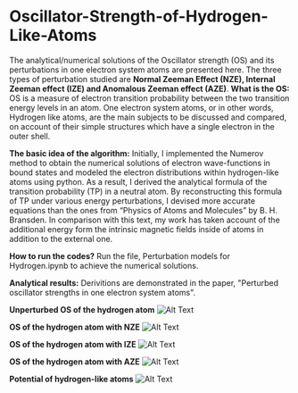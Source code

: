 # Oscillator-Strength-of-Hydrogen-Like-Atoms
The analytical/numerical solutions of the Oscillator strength (OS) and its perturbations in one electron system atoms are presented here. The three types of perturbation studied are **Normal Zeeman Effect (NZE), Internal Zeeman effect (IZE) and Anomalous Zeeman effect (AZE)**.
**What is the OS:** OS is a measure of electron transition probability between the two transition energy levels in an atom. One electron system atoms, or in other words, Hydrogen like atoms, are the main subjects to be discussed and compared, on account of their simple structures which have a single electron in the outer shell. 

**The basic idea of the algorithm:** Initially, I implemented the Numerov method to obtain the numerical solutions of electron wave-functions in bound states and modeled the electron distributions within hydrogen-like atoms using python. As a result, I derived the analytical formula of the transition probability (TP) in a neutral atom. By reconstructing this formula of TP under various energy perturbations, I devised more accurate equations than the ones from “Physics of Atoms and Molecules” by B. H. Bransden. In comparison with this text, my work has taken account of the additional energy form the intrinsic magnetic fields inside of atoms in addition to the external one. 

**How to run the codes?** Run the file, Perturbation models for Hydrogen.ipynb to achieve the numerical solutions.

**Analytical results:**
Derivitions are demonstrated in the paper, "Perturbed oscillator strengths in one electron system atoms".

**Unperturbed OS of the hydrogen atom**
![Alt Text](https://github.com/JialunSimonLiu/Oscillator-Strength/blob/main/Pictures(main%20equations)/Unperturbed.png)

**OS of the hydrogen atom with NZE**
![Alt Text](https://github.com/JialunSimonLiu/Oscillator-Strength/blob/main/Pictures(main%20equations)/NZE.png) 

**OS of the hydrogen atom with IZE**
![Alt Text](https://github.com/JialunSimonLiu/Oscillator-Strength/blob/main/Pictures(main%20equations)/IZE.png) 

**OS of the hydrogen atom with AZE**
![Alt Text](https://github.com/JialunSimonLiu/Oscillator-Strength/blob/main/Pictures(main%20equations)/AZE.png) 

**Potential of hydrogen-like atoms**
![Alt Text](https://github.com/JialunSimonLiu/Oscillator-Strength/blob/main/Pictures(main%20equations)/potential%20for%20Hydrogen-like%20atoms.png) 

